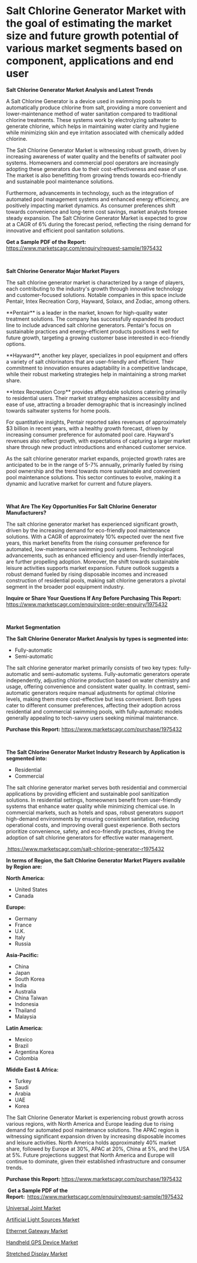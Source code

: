 <p><h1>Salt Chlorine Generator Market with the goal of estimating the market size and future growth potential of various market segments based on component, applications and end user</h1></p><p><strong>Salt Chlorine Generator Market Analysis and Latest Trends</strong></p>
<p><p>A Salt Chlorine Generator is a device used in swimming pools to automatically produce chlorine from salt, providing a more convenient and lower-maintenance method of water sanitation compared to traditional chlorine treatments. These systems work by electrolyzing saltwater to generate chlorine, which helps in maintaining water clarity and hygiene while minimizing skin and eye irritation associated with chemically added chlorine.</p><p>The Salt Chlorine Generator Market is witnessing robust growth, driven by increasing awareness of water quality and the benefits of saltwater pool systems. Homeowners and commercial pool operators are increasingly adopting these generators due to their cost-effectiveness and ease of use. The market is also benefitting from growing trends towards eco-friendly and sustainable pool maintenance solutions.</p><p>Furthermore, advancements in technology, such as the integration of automated pool management systems and enhanced energy efficiency, are positively impacting market dynamics. As consumer preferences shift towards convenience and long-term cost savings, market analysts foresee steady expansion. The Salt Chlorine Generator Market is expected to grow at a CAGR of 6% during the forecast period, reflecting the rising demand for innovative and efficient pool sanitation solutions.</p></p>
<p><strong>Get a Sample PDF of the Report:&nbsp;</strong> <a href="https://www.marketscagr.com/enquiry/request-sample/1975432?utm_campaign=1868&utm_medium=2&utm_source=Github&utm_content=ia&utm_term=10042025&utm_id=salt-chlorine-generator">https://www.marketscagr.com/enquiry/request-sample/1975432</a></p>
<p>&nbsp;</p>
<p><strong>Salt Chlorine Generator Major Market Players</strong></p>
<p><p>The salt chlorine generator market is characterized by a range of players, each contributing to the industry's growth through innovative technology and customer-focused solutions. Notable companies in this space include Pentair, Intex Recreation Corp, Hayward, Solaxx, and Zodiac, among others. </p><p>**Pentair** is a leader in the market, known for high-quality water treatment solutions. The company has successfully expanded its product line to include advanced salt chlorine generators. Pentair's focus on sustainable practices and energy-efficient products positions it well for future growth, targeting a growing customer base interested in eco-friendly options.</p><p>**Hayward**, another key player, specializes in pool equipment and offers a variety of salt chlorinators that are user-friendly and efficient. Their commitment to innovation ensures adaptability in a competitive landscape, while their robust marketing strategies help in maintaining a strong market share. </p><p>**Intex Recreation Corp** provides affordable solutions catering primarily to residential users. Their market strategy emphasizes accessibility and ease of use, attracting a broader demographic that is increasingly inclined towards saltwater systems for home pools.</p><p>For quantitative insights, Pentair reported sales revenues of approximately $3 billion in recent years, with a healthy growth forecast, driven by increasing consumer preference for automated pool care. Hayward's revenues also reflect growth, with expectations of capturing a larger market share through new product introductions and enhanced customer service. </p><p>As the salt chlorine generator market expands, projected growth rates are anticipated to be in the range of 5-7% annually, primarily fueled by rising pool ownership and the trend towards more sustainable and convenient pool maintenance solutions. This sector continues to evolve, making it a dynamic and lucrative market for current and future players.</p></p>
<p>&nbsp;</p>
<p><strong>What Are The Key Opportunities For Salt Chlorine Generator Manufacturers?</strong></p>
<p><p>The salt chlorine generator market has experienced significant growth, driven by the increasing demand for eco-friendly pool maintenance solutions. With a CAGR of approximately 10% expected over the next five years, this market benefits from the rising consumer preference for automated, low-maintenance swimming pool systems. Technological advancements, such as enhanced efficiency and user-friendly interfaces, are further propelling adoption. Moreover, the shift towards sustainable leisure activities supports market expansion. Future outlook suggests a robust demand fueled by rising disposable incomes and increased construction of residential pools, making salt chlorine generators a pivotal segment in the broader pool equipment industry.</p></p>
<p><strong>Inquire or Share Your Questions If Any Before Purchasing This Report:</strong> <a href="https://www.marketscagr.com/enquiry/pre-order-enquiry/1975432?utm_campaign=1868&utm_medium=2&utm_source=Github&utm_content=ia&utm_term=10042025&utm_id=salt-chlorine-generator">https://www.marketscagr.com/enquiry/pre-order-enquiry/1975432</a></p>
<p>&nbsp;</p>
<p><strong>Market Segmentation</strong></p>
<p><strong>The Salt Chlorine Generator Market Analysis by types is segmented into:</strong></p>
<p><ul><li>Fully-automatic</li><li>Semi-automatic</li></ul></p>
<p><p>The salt chlorine generator market primarily consists of two key types: fully-automatic and semi-automatic systems. Fully-automatic generators operate independently, adjusting chlorine production based on water chemistry and usage, offering convenience and consistent water quality. In contrast, semi-automatic generators require manual adjustments for optimal chlorine levels, making them more cost-effective but less convenient. Both types cater to different consumer preferences, affecting their adoption across residential and commercial swimming pools, with fully-automatic models generally appealing to tech-savvy users seeking minimal maintenance.</p></p>
<p><strong>Purchase this Report:&nbsp;</strong><a href="https://www.marketscagr.com/purchase/1975432?utm_campaign=1868&utm_medium=2&utm_source=Github&utm_content=ia&utm_term=10042025&utm_id=salt-chlorine-generator">https://www.marketscagr.com/purchase/1975432</a></p>
<p>&nbsp;</p>
<p><strong>The Salt Chlorine Generator Market Industry Research by Application is segmented into:</strong></p>
<p><ul><li>Residential</li><li>Commercial</li></ul></p>
<p><p>The salt chlorine generator market serves both residential and commercial applications by providing efficient and sustainable pool sanitization solutions. In residential settings, homeowners benefit from user-friendly systems that enhance water quality while minimizing chemical use. In commercial markets, such as hotels and spas, robust generators support high-demand environments by ensuring consistent sanitation, reducing operational costs, and improving overall guest experience. Both sectors prioritize convenience, safety, and eco-friendly practices, driving the adoption of salt chlorine generators for effective water management.</p></p>
<p><a href="https://www.marketscagr.com/salt-chlorine-generator-r1975432?utm_campaign=1868&utm_medium=2&utm_source=Github&utm_content=ia&utm_term=10042025&utm_id=salt-chlorine-generator">&nbsp;https://www.marketscagr.com/salt-chlorine-generator-r1975432</a></p>
<p><strong>In terms of Region, the Salt Chlorine Generator Market Players available by Region are:</strong></p>
<p>
    <p> <strong> North America: </strong>
        <ul>
            <li>United States</li>
            <li>Canada</li>
        </ul>
        </p> 
    <p> <strong> Europe: </strong>
        <ul>
            <li>Germany</li>
            <li>France</li>
            <li>U.K.</li>
            <li>Italy</li>
            <li>Russia</li>
        </ul>
        </p> 
    <p> <strong> Asia-Pacific: </strong>
        <ul>
            <li>China</li>
            <li>Japan</li>
            <li>South Korea</li>
            <li>India</li>
            <li>Australia</li>
            <li>China Taiwan</li>
            <li>Indonesia</li>
            <li>Thailand</li>
            <li>Malaysia</li>
        </ul>
        </p> 
    <p> <strong> Latin America: </strong>
        <ul>
            <li>Mexico</li>
            <li>Brazil</li>
            <li>Argentina Korea</li>
            <li>Colombia</li>
        </ul>
        </p> 
    <p> <strong> Middle East & Africa: </strong>
        <ul>
            <li>Turkey</li>
            <li>Saudi</li>
            <li>Arabia</li>
            <li>UAE</li>
            <li>Korea</li>
        </ul>
    </p>
    </p>
<p><p>The Salt Chlorine Generator Market is experiencing robust growth across various regions, with North America and Europe leading due to rising demand for automated pool maintenance solutions. The APAC region is witnessing significant expansion driven by increasing disposable incomes and leisure activities. North America holds approximately 40% market share, followed by Europe at 30%, APAC at 20%, China at 5%, and the USA at 5%. Future projections suggest that North America and Europe will continue to dominate, given their established infrastructure and consumer trends.</p></p>
<p><strong>Purchase this Report: </strong><a href="https://www.marketscagr.com/purchase/1975432?utm_campaign=1868&utm_medium=2&utm_source=Github&utm_content=ia&utm_term=10042025&utm_id=salt-chlorine-generator">https://www.marketscagr.com/purchase/1975432</a></p>
<p>&nbsp;<strong>Get a Sample PDF of the Report:&nbsp;&nbsp;</strong><a href="https://www.marketscagr.com/enquiry/request-sample/1975432?utm_campaign=1868&utm_medium=2&utm_source=Github&utm_content=ia&utm_term=10042025&utm_id=salt-chlorine-generator">https://www.marketscagr.com/enquiry/request-sample/1975432</a></p>
<p><strong></strong></p>
<p><p><a href="https://github.com/arneslullapq/Market-Research-Report-List-1/blob/main/universal-joint-market.md?utm_campaign=1868&utm_medium=2&utm_source=Github&utm_content=ia&utm_term=10042025&utm_id=salt-chlorine-generator">Universal Joint Market</a></p><p><a href="https://github.com/langolaskark/Market-Research-Report-List-1/blob/main/artificial-light-sources-market.md?utm_campaign=1868&utm_medium=2&utm_source=Github&utm_content=ia&utm_term=10042025&utm_id=salt-chlorine-generator">Artificial Light Sources Market</a></p><p><a href="https://github.com/arocasanzib6/Market-Research-Report-List-1/blob/main/ethernet-gateway-market.md?utm_campaign=1868&utm_medium=2&utm_source=Github&utm_content=ia&utm_term=10042025&utm_id=salt-chlorine-generator">Ethernet Gateway Market</a></p><p><a href="https://github.com/thatejanet4y/Market-Research-Report-List-1/blob/main/handheld-gps-device-market.md?utm_campaign=1868&utm_medium=2&utm_source=Github&utm_content=ia&utm_term=10042025&utm_id=salt-chlorine-generator">Handheld GPS Device Market</a></p><p><a href="https://github.com/dringals/Market-Research-Report-List-7/blob/main/stretched-display-market.md?utm_campaign=1868&utm_medium=2&utm_source=Github&utm_content=ia&utm_term=10042025&utm_id=salt-chlorine-generator">Stretched Display Market</a></p></p>